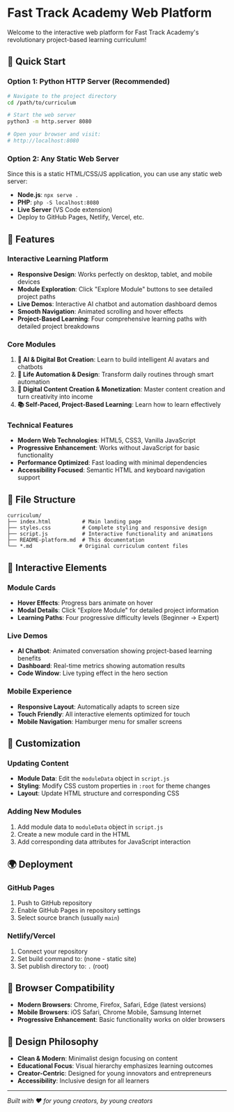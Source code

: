 # Fast Track Academy Web Platform

Welcome to the interactive web platform for Fast Track Academy's revolutionary project-based learning curriculum!

## 🚀 Quick Start

### Option 1: Python HTTP Server (Recommended)
```bash
# Navigate to the project directory
cd /path/to/curriculum

# Start the web server
python3 -m http.server 8080

# Open your browser and visit:
# http://localhost:8080
```

### Option 2: Any Static Web Server
Since this is a static HTML/CSS/JS application, you can use any static web server:

- **Node.js**: `npx serve .`
- **PHP**: `php -S localhost:8080`
- **Live Server** (VS Code extension)
- Deploy to GitHub Pages, Netlify, Vercel, etc.

## 🌟 Features

### Interactive Learning Platform
- **Responsive Design**: Works perfectly on desktop, tablet, and mobile devices
- **Module Exploration**: Click "Explore Module" buttons to see detailed project paths
- **Live Demos**: Interactive AI chatbot and automation dashboard demos
- **Smooth Navigation**: Animated scrolling and hover effects
- **Project-Based Learning**: Four comprehensive learning paths with detailed project breakdowns

### Core Modules
1. **🤖 AI & Digital Bot Creation**: Learn to build intelligent AI avatars and chatbots
2. **🔧 Life Automation & Design**: Transform daily routines through smart automation
3. **🎨 Digital Content Creation & Monetization**: Master content creation and turn creativity into income
4. **📚 Self-Paced, Project-Based Learning**: Learn how to learn effectively

### Technical Features
- **Modern Web Technologies**: HTML5, CSS3, Vanilla JavaScript
- **Progressive Enhancement**: Works without JavaScript for basic functionality
- **Performance Optimized**: Fast loading with minimal dependencies
- **Accessibility Focused**: Semantic HTML and keyboard navigation support

## 📁 File Structure
```
curriculum/
├── index.html          # Main landing page
├── styles.css          # Complete styling and responsive design
├── script.js           # Interactive functionality and animations
├── README-platform.md  # This documentation
└── *.md               # Original curriculum content files
```

## 🎯 Interactive Elements

### Module Cards
- **Hover Effects**: Progress bars animate on hover
- **Modal Details**: Click "Explore Module" for detailed project information
- **Learning Paths**: Four progressive difficulty levels (Beginner → Expert)

### Live Demos
- **AI Chatbot**: Animated conversation showing project-based learning benefits
- **Dashboard**: Real-time metrics showing automation results
- **Code Window**: Live typing effect in the hero section

### Mobile Experience
- **Responsive Layout**: Automatically adapts to screen size
- **Touch Friendly**: All interactive elements optimized for touch
- **Mobile Navigation**: Hamburger menu for smaller screens

## 🔧 Customization

### Updating Content
- **Module Data**: Edit the `moduleData` object in `script.js`
- **Styling**: Modify CSS custom properties in `:root` for theme changes
- **Layout**: Update HTML structure and corresponding CSS

### Adding New Modules
1. Add module data to `moduleData` object in `script.js`
2. Create a new module card in the HTML
3. Add corresponding data attributes for JavaScript interaction

## 🌍 Deployment

### GitHub Pages
1. Push to GitHub repository
2. Enable GitHub Pages in repository settings
3. Select source branch (usually `main`)

### Netlify/Vercel
1. Connect your repository
2. Set build command to: (none - static site)
3. Set publish directory to: `.` (root)

## 📱 Browser Compatibility
- **Modern Browsers**: Chrome, Firefox, Safari, Edge (latest versions)
- **Mobile Browsers**: iOS Safari, Chrome Mobile, Samsung Internet
- **Progressive Enhancement**: Basic functionality works on older browsers

## 🎨 Design Philosophy
- **Clean & Modern**: Minimalist design focusing on content
- **Educational Focus**: Visual hierarchy emphasizes learning outcomes
- **Creator-Centric**: Designed for young innovators and entrepreneurs
- **Accessibility**: Inclusive design for all learners

---

*Built with ❤️ for young creators, by young creators*